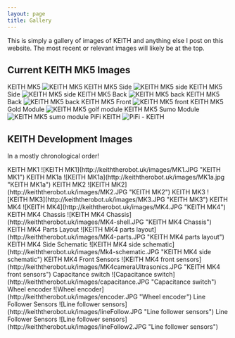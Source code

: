 ```yaml
---
layout: page
title: Gallery
---
```


<p class="message">
  This is simply a gallery of images of KEITH and anything else I post on this website. The most recent or relevant images will likely be at the top.
</p>

## Current KEITH MK5 Images
KEITH MK5
![KEITH MK5](http://keiththerobot.uk/images/DSC04940-adjusted.jpg "KEITH MK5")
KEITH MK5 Side
![KEITH MK5 side](http://keiththerobot.uk/images/DSC04931.JPG "KEITH MK5 side")
KEITH MK5 Side
![KEITH MK5 side](http://keiththerobot.uk/images/DSC04929.JPG "KEITH MK5 side")
KEITH MK5 Back
![KEITH MK5 back](http://keiththerobot.uk/images/DSC04938-adjusted.jpg "KEITH MK5 back")
KEITH MK5 Back
![KEITH MK5 back](http://keiththerobot.uk/images/DSC04937-adjusted.jpg "KEITH MK5 back")
KEITH MK5 Front
![KEITH MK5 front](http://keiththerobot.uk/images/DSC04932-adjusted.jpg "KEITH MK5 front")
KEITH MK5 Gold Module
![KEITH MK5 golf module](http://keiththerobot.uk/images/DSC04942-adjusted.jpg "KEITH MK5 golf module")
KEITH MK5 Sumo Module
![KEITH MK5 sumo module](http://keiththerobot.uk/images/DSC04941-adjusted.jpg "KEITH MK5 sumo module")
PiFi KEITH
![PiFi - KEITH](http://keiththerobot.uk/images/DSC04927-adjusted.jpg "PiFi - KEITH")

## KEITH Development Images
<p class="message">In a mostly chronological order!</p>
KEITH MK1
![KEITH MK1](http://keiththerobot.uk/images/MK1.JPG "KEITH MK1")
KEITH MK1a
![KEITH MK1a](http://keiththerobot.uk/images/MK1a.jpg "KEITH MK1a")
KEITH MK2
![KEITH MK2](http://keiththerobot.uk/images/MK2.JPG "KEITH MK2")
KEITH MK3
![KEITH MK3](http://keiththerobot.uk/images/MK3.JPG "KEITH MK3")
KEITH MK4
![KEITH MK4](http://keiththerobot.uk/images/MK4.JPG "KEITH MK4")
KEITH MK4 Chassis
![KEITH MK4 Chassis](http://keiththerobot.uk/images/MK4-shell.JPG "KEITH MK4 Chassis")
KEITH MK4 Parts Layout
![KEITH MK4 parts layout](http://keiththerobot.uk/images/MK4-parts.JPG "KEITH MK4 parts layout")
KEITH MK4 Side Schematic
![KEITH MK4 side schematic](http://keiththerobot.uk/images/Mk4-schematic.JPG "KEITH MK4 side schematic")
KEITH MK4 Front Sensors
![KEITH MK4 front sensors](http://keiththerobot.uk/images/MK4cameraUltrasonics.JPG "KEITH MK4 front sensors")
Capacitance switch
![Capacitance switch](http://keiththerobot.uk/images/capacitance.JPG "Capacitance switch")
Wheel encoder
![Wheel encoder](http://keiththerobot.uk/images/encoder.JPG "Wheel encoder")
Line Follower Sensors
![Line follower sensors](http://keiththerobot.uk/images/lineFollow.JPG "Line follower sensors")
Line Follower Sensors
![Line follower sensors](http://keiththerobot.uk/images/lineFollow2.JPG "Line follower sensors")